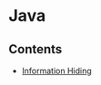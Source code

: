 # Java

## Contents

- [Information Hiding](https://github.com/solarsdev/TIL/blob/master/Java/information_hiding.md)
